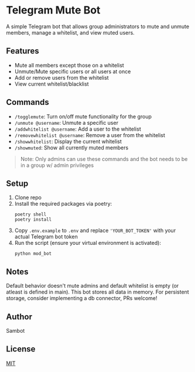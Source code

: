 # Telegram Mute Bot

A simple Telegram bot that allows group administrators to mute and unmute members, manage a whitelist, and view muted users.

## Features

- Mute all members except those on a whitelist
- Unmute/Mute specific users or all users at once
- Add or remove users from the whitelist
- View current whitelist/blacklist

## Commands

- `/togglemute`: Turn on/off mute functionality for the group
- `/unmute @username`: Unmute a specific user
- `/addwhitelist @username`: Add a user to the whitelist
- `/removewhitelist @username`: Remove a user from the whitelist
- `/showwhitelist`: Display the current whitelist
- `/showmuted`: Show all currently muted members

> Note: Only admins can use these commands and the bot needs to be in a group w/ admin privileges

## Setup

1. Clone repo
2. Install the required packages via poetry:
   ```
   poetry shell
   poetry install
   ```
3. Copy `.env.example` to `.env` and replace `'YOUR_BOT_TOKEN'` with your actual Telegram bot token
4. Run the script (ensure your virtual environment is activated):
   ```
   python mod_bot
   ```

## Notes

Default behavior doesn't mute admins and default whitelist is empty (or atleast is defined in main).
This bot stores all data in memory. For persistent storage, consider implementing a db connector, PRs welcome!

## Author

Sambot

## License

[MIT](https://choosealicense.com/licenses/mit/)